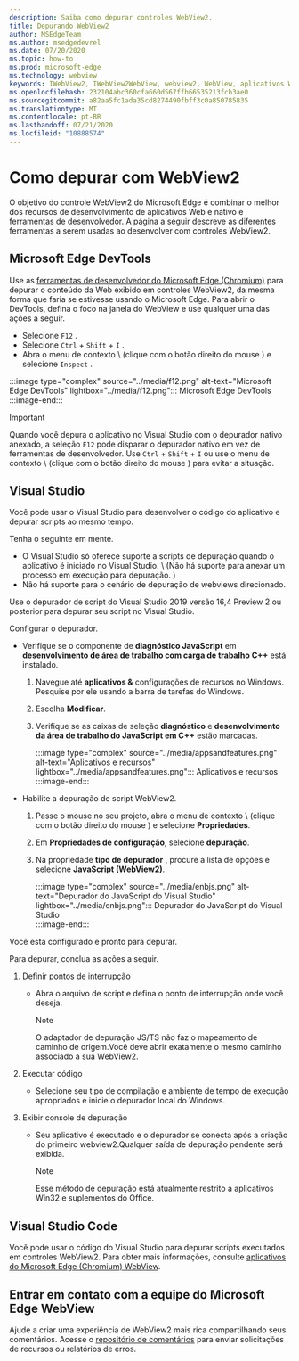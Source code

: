 ```yaml
---
description: Saiba como depurar controles WebView2.
title: Depurando WebView2
author: MSEdgeTeam
ms.author: msedgedevrel
ms.date: 07/20/2020
ms.topic: how-to
ms.prod: microsoft-edge
ms.technology: webview
keywords: IWebView2, IWebView2WebView, webview2, WebView, aplicativos Win32, Win32, Edge, ICoreWebView2, ICoreWebView2Host, controle do navegador, HTML Edge
ms.openlocfilehash: 232104abc360cfa660d567ffb66535213fcb3ae0
ms.sourcegitcommit: a82aa5fc1ada35cd8274490fbff3c0a850785835
ms.translationtype: MT
ms.contentlocale: pt-BR
ms.lasthandoff: 07/21/2020
ms.locfileid: "10888574"
---
```

# Como depurar com WebView2  

O objetivo do controle WebView2 do Microsoft Edge é combinar o melhor dos recursos de desenvolvimento de aplicativos Web e nativo e ferramentas de desenvolvedor.  A página a seguir descreve as diferentes ferramentas a serem usadas ao desenvolver com controles WebView2.  

## Microsoft Edge DevTools  

Use as [ferramentas de desenvolvedor do Microsoft Edge (Chromium)][DevtoolsMain] para depurar o conteúdo da Web exibido em controles WebView2, da mesma forma que faria se estivesse usando o Microsoft Edge.  Para abrir o DevTools, defina o foco na janela do WebView e use qualquer uma das ações a seguir.  

*   Selecione `F12` .  
*   Selecione `Ctrl` + `Shift` + `I` .  
*   Abra o menu de contexto \ (clique com o botão direito do mouse \) e selecione `Inspect` .  

:::image type="complex" source="../media/f12.png" alt-text="Microsoft Edge DevTools" lightbox="../media/f12.png":::
   Microsoft Edge DevTools  
:::image-end:::  

> [!IMPORTANT]
> Quando você depura o aplicativo no Visual Studio com o depurador nativo anexado, a seleção `F12` pode disparar o depurador nativo em vez de ferramentas de desenvolvedor.  Use `Ctrl` + `Shift` + `I` ou use o menu de contexto \ (clique com o botão direito do mouse \) para evitar a situação.  

## Visual Studio  

Você pode usar o Visual Studio para desenvolver o código do aplicativo e depurar scripts ao mesmo tempo.  

Tenha o seguinte em mente.  

*   O Visual Studio só oferece suporte a scripts de depuração quando o aplicativo é iniciado no Visual Studio.  \ (Não há suporte para anexar um processo em execução para depuração. \)  
*   Não há suporte para o cenário de depuração de webviews direcionado.  

Use o depurador de script do Visual Studio 2019 versão 16,4 Preview 2 ou posterior para depurar seu script no Visual Studio.  

Configurar o depurador.  

*   Verifique se o componente de **diagnóstico JavaScript** em **desenvolvimento de área de trabalho com carga de trabalho C++** está instalado.  
    
    1.  Navegue até **aplicativos &** configurações de recursos no Windows.  Pesquise por ele usando a barra de tarefas do Windows.  
    1.  Escolha **Modificar**.  
    1.  Verifique se as caixas de seleção **diagnóstico** e **desenvolvimento da área de trabalho do JavaScript em C++** estão marcadas.  
        
        :::image type="complex" source="../media/appsandfeatures.png" alt-text="Aplicativos e recursos" lightbox="../media/appsandfeatures.png":::
           Aplicativos e recursos  
        :::image-end:::  
        
*   Habilite a depuração de script WebView2.  
    1.  Passe o mouse no seu projeto, abra o menu de contexto \ (clique com o botão direito do mouse \) e selecione **Propriedades**.  
    1.  Em **Propriedades de configuração**, selecione **depuração**.  
    1.  Na propriedade **tipo de depurador** , procure a lista de opções e selecione **JavaScript (WebView2)**.  
        
        :::image type="complex" source="../media/enbjs.png" alt-text="Depurador do JavaScript do Visual Studio" lightbox="../media/enbjs.png":::
           Depurador do JavaScript do Visual Studio  
        :::image-end:::  
        
<!--todo: Please update the image to use a red rectangle to outline the portion of the screen to highlight  -->  

Você está configurado e pronto para depurar.  

Para depurar, conclua as ações a seguir.  

1.  Definir pontos de interrupção  
    *   Abra o arquivo de script e defina o ponto de interrupção onde você deseja.  
        
        > [!NOTE]
        > O adaptador de depuração JS/TS não faz o mapeamento de caminho de origem.Você deve abrir exatamente o mesmo caminho associado à sua WebView2.  
        
1.  Executar código  
    *   Selecione seu tipo de compilação e ambiente de tempo de execução apropriados e inicie o depurador local do Windows.  
1.  Exibir console de depuração  
    *   Seu aplicativo é executado e o depurador se conecta após a criação do primeiro webview2.Qualquer saída de depuração pendente será exibida.  
        
        > [!NOTE]
        > Esse método de depuração está atualmente restrito a aplicativos Win32 e suplementos do Office.  
        
## Visual Studio Code  

Você pode usar o código do Visual Studio para depurar scripts executados em controles WebView2.  Para obter mais informações, consulte [aplicativos do Microsoft Edge (Chromium) WebView][GithubMicrosoftVscodeEdgeDebug2MainChromiumWebviewApplications].  

<!--todo:  add See also heading  -->  

## Entrar em contato com a equipe do Microsoft Edge WebView  

Ajude a criar uma experiência de WebView2 mais rica compartilhando seus comentários.  Acesse o [repositório de comentários][GithubMicrosoftedgeWebviewfeedback] para enviar solicitações de recursos ou relatórios de erros.  

<!-- links -->  

[DevtoolsMain]: /microsoft-edge/devtools-guide-chromium "Ferramentas de desenvolvedor do Microsoft Edge (Chromium) | Documentos da Microsoft"  

[GithubMicrosoftVscodeEdgeDebug2MainChromiumWebviewApplications]: https://github.com/microsoft/vscode-edge-debug2/blob/master/README.md#microsoft-edge-chromium-webview-applications "Microsoft Edge (Chromium) aplicativos WebView-VS-depurador de código-depurador para Microsoft Edge | GitHub"  

[GithubMicrosoftedgeWebviewfeedback]: https://github.com/MicrosoftEdge/WebViewFeedback "Feedback da WebView-MicrosoftEdge/WebViewFeedback | GitHub"  
